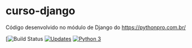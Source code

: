 # curso-django
Código desenvolvido no módulo de Django do https://pythonpro.com.br/

[![Build Status](https://github.com/tiagotardelli/curso-django/actions/workflows/curso_django.yml/badge.svg)
[![Updates](https://pyup.io/repos/github/tiagotardelli/curso-django/shield.svg)](https://pyup.io/repos/github/tiagotardelli/curso-django/)
[![Python 3](https://pyup.io/repos/github/tiagotardelli/curso-django/python-3-shield.svg)](https://pyup.io/repos/github/tiagotardelli/curso-django/)